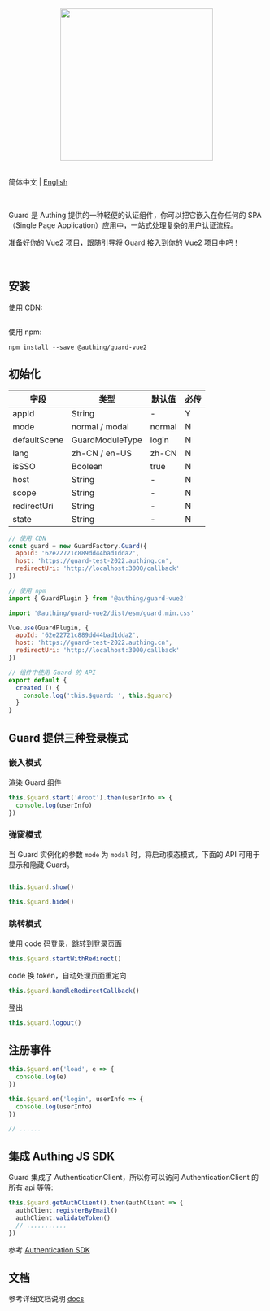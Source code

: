 <div align=center>
  <img width="300" src="https://files.authing.co/authing-console/authing-logo-new-20210924.svg" />
</div>

<br />

简体中文 | [English](./README.md)

<br />

Guard 是 Authing 提供的一种轻便的认证组件，你可以把它嵌入在你任何的 SPA（Single Page Application）应用中，一站式处理复杂的用户认证流程。

准备好你的 Vue2 项目，跟随引导将 Guard 接入到你的 Vue2 项目中吧！

<br />

## 安装

使用 CDN:

``` shell

```

使用 npm:

``` shell
npm install --save @authing/guard-vue2
```

## 初始化

|字段|类型|默认值|必传
|-----|----|----|----|
|appId|String| - |Y|
|mode|normal / modal|normal|N|
|defaultScene|GuardModuleType|login|N|
|lang|zh-CN / en-US|zh-CN|N|
|isSSO|Boolean|true|N|
|host|String| - |N|
|scope|String| - |N|
|redirectUri|String| - |N|
|state|String| - |N|


``` javascript
// 使用 CDN
const guard = new GuardFactory.Guard({
  appId: '62e22721c889dd44bad1dda2',
  host: 'https://guard-test-2022.authing.cn',
  redirectUri: 'http://localhost:3000/callback'
})

// 使用 npm
import { GuardPlugin } from '@authing/guard-vue2'

import '@authing/guard-vue2/dist/esm/guard.min.css'

Vue.use(GuardPlugin, {
  appId: '62e22721c889dd44bad1dda2',
  host: 'https://guard-test-2022.authing.cn',
  redirectUri: 'http://localhost:3000/callback'
})
```

``` typescript
// 组件中使用 Guard 的 API
export default {
  created () {
    console.log('this.$guard: ', this.$guard)
  }
}
```

## Guard 提供三种登录模式

### 嵌入模式

渲染 Guard 组件

``` javascript
this.$guard.start('#root').then(userInfo => {
  console.log(userInfo)
})
```

### 弹窗模式

当 Guard 实例化的参数 `mode` 为 `modal` 时，将启动模态模式，下面的 API 可用于显示和隐藏 Guard。

``` javascript

this.$guard.show()
```

``` javascript
this.$guard.hide()
```

### 跳转模式

使用 code 码登录，跳转到登录页面

``` javascript
this.$guard.startWithRedirect()
```

code 换 token，自动处理页面重定向

``` javascript
this.$guard.handleRedirectCallback()
```

登出

``` javascript
this.$guard.logout()
```

## 注册事件

``` javascript
this.$guard.on('load', e => {
  console.log(e)
})

this.$guard.on('login', userInfo => {
  console.log(userInfo)
})

// ......
```

## 集成 Authing JS SDK

Guard 集成了 AuthenticationClient，所以你可以访问 AuthenticationClient 的所有 api 等等:

``` javascript
this.$guard.getAuthClient().then(authClient => {
  authClient.registerByEmail()
  authClient.validateToken()
  // ...........
})
```

参考 [Authentication SDK](https://docs.authing.cn/v2/reference/sdk-for-node/authentication/) 

## 文档

参考详细文档说明 [docs](https://docs.authing.cn/v2/reference/guard/v2/)
